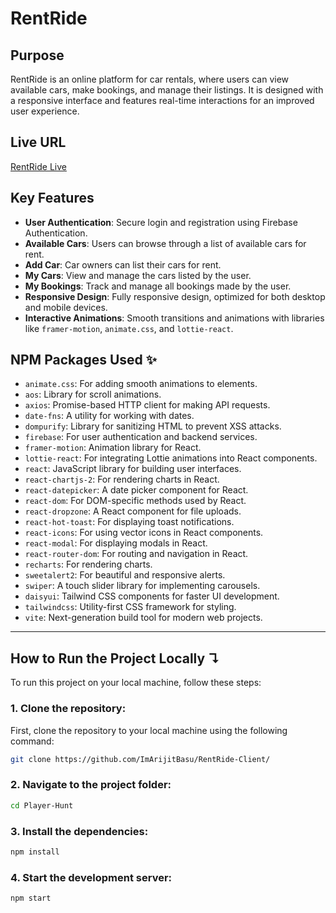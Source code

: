 # RentRide

## Purpose
RentRide is an online platform for car rentals, where users can view available cars, make bookings, and manage their listings. It is designed with a responsive interface and features real-time interactions for an improved user experience.

## Live URL
[RentRide Live](https://rentride-assignment-11.web.app)  


## Key Features
- **User Authentication**: Secure login and registration using Firebase Authentication.
- **Available Cars**: Users can browse through a list of available cars for rent.
- **Add Car**: Car owners can list their cars for rent.
- **My Cars**: View and manage the cars listed by the user.
- **My Bookings**: Track and manage all bookings made by the user.
- **Responsive Design**: Fully responsive design, optimized for both desktop and mobile devices.
- **Interactive Animations**: Smooth transitions and animations with libraries like `framer-motion`, `animate.css`, and `lottie-react`.

## NPM Packages Used ✨
  - `animate.css`: For adding smooth animations to elements.
  - `aos`: Library for scroll animations.
  - `axios`: Promise-based HTTP client for making API requests.
  - `date-fns`: A utility for working with dates.
  - `dompurify`: Library for sanitizing HTML to prevent XSS attacks.
  - `firebase`: For user authentication and backend services.
  - `framer-motion`: Animation library for React.
  - `lottie-react`: For integrating Lottie animations into React components.
  - `react`: JavaScript library for building user interfaces.
  - `react-chartjs-2`: For rendering charts in React.
  - `react-datepicker`: A date picker component for React.
  - `react-dom`: For DOM-specific methods used by React.
  - `react-dropzone`: A React component for file uploads.
  - `react-hot-toast`: For displaying toast notifications.
  - `react-icons`: For using vector icons in React components.
  - `react-modal`: For displaying modals in React.
  - `react-router-dom`: For routing and navigation in React.
  - `recharts`: For rendering charts.
  - `sweetalert2`: For beautiful and responsive alerts.
  - `swiper`: A touch slider library for implementing carousels.
  - `daisyui`: Tailwind CSS components for faster UI development.
  - `tailwindcss`: Utility-first CSS framework for styling.
  - `vite`: Next-generation build tool for modern web projects.

---
## **How to Run the Project Locally** ↴

To run this project on your local machine, follow these steps:

### 1. Clone the repository:
First, clone the repository to your local machine using the following command:
```bash
git clone https://github.com/ImArijitBasu/RentRide-Client/
```
### 2. Navigate to the project folder:
```bash
cd Player-Hunt
```
### 3. Install the dependencies:
```bash
npm install
```
### 4. Start the development server:
```bash
npm start
```